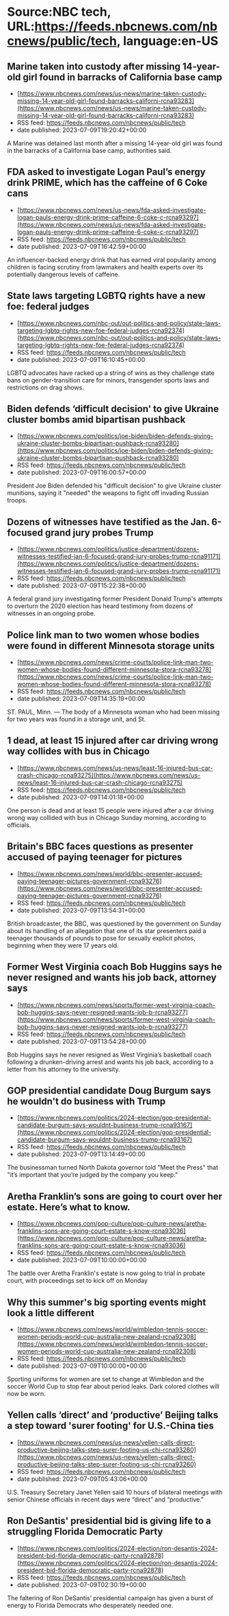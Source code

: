 # Source:NBC tech, URL:https://feeds.nbcnews.com/nbcnews/public/tech, language:en-US

## Marine taken into custody after missing 14-year-old girl found in barracks of California base camp
 - [https://www.nbcnews.com/news/us-news/marine-taken-custody-missing-14-year-old-girl-found-barracks-californi-rcna93283](https://www.nbcnews.com/news/us-news/marine-taken-custody-missing-14-year-old-girl-found-barracks-californi-rcna93283)
 - RSS feed: https://feeds.nbcnews.com/nbcnews/public/tech
 - date published: 2023-07-09T19:20:42+00:00

A Marine was detained last month after a missing 14-year-old girl was found in the barracks of a California base camp, authorities said.

## FDA asked to investigate Logan Paul’s energy drink PRIME, which has the caffeine of 6 Coke cans
 - [https://www.nbcnews.com/news/us-news/fda-asked-investigate-logan-pauls-energy-drink-prime-caffeine-6-coke-c-rcna93297](https://www.nbcnews.com/news/us-news/fda-asked-investigate-logan-pauls-energy-drink-prime-caffeine-6-coke-c-rcna93297)
 - RSS feed: https://feeds.nbcnews.com/nbcnews/public/tech
 - date published: 2023-07-09T16:42:59+00:00

An influencer-backed energy drink that has earned viral popularity among children is facing scrutiny from lawmakers and health experts over its potentially dangerous levels of caffeine.

## State laws targeting LGBTQ rights have a new foe: federal judges
 - [https://www.nbcnews.com/nbc-out/out-politics-and-policy/state-laws-targeting-lgbtq-rights-new-foe-federal-judges-rcna92374](https://www.nbcnews.com/nbc-out/out-politics-and-policy/state-laws-targeting-lgbtq-rights-new-foe-federal-judges-rcna92374)
 - RSS feed: https://feeds.nbcnews.com/nbcnews/public/tech
 - date published: 2023-07-09T16:10:45+00:00

LGBTQ advocates have racked up a string of wins as they challenge state bans on gender-transition care for minors, transgender sports laws and restrictions on drag shows.

## Biden defends ‘difficult decision' to give Ukraine cluster bombs amid bipartisan pushback
 - [https://www.nbcnews.com/politics/joe-biden/biden-defends-giving-ukraine-cluster-bombs-bipartisan-pushback-rcna93280](https://www.nbcnews.com/politics/joe-biden/biden-defends-giving-ukraine-cluster-bombs-bipartisan-pushback-rcna93280)
 - RSS feed: https://feeds.nbcnews.com/nbcnews/public/tech
 - date published: 2023-07-09T16:00:57+00:00

President Joe Biden defended his "difficult decision" to give Ukraine cluster munitions, saying it "needed" the weapons to fight off invading Russian troops.

## Dozens of witnesses have testified as the Jan. 6-focused grand jury probes Trump
 - [https://www.nbcnews.com/politics/justice-department/dozens-witnesses-testified-jan-6-focused-grand-jury-probes-trump-rcna91171](https://www.nbcnews.com/politics/justice-department/dozens-witnesses-testified-jan-6-focused-grand-jury-probes-trump-rcna91171)
 - RSS feed: https://feeds.nbcnews.com/nbcnews/public/tech
 - date published: 2023-07-09T15:22:38+00:00

A federal grand jury investigating former President Donald Trump's attempts to overturn the 2020 election has heard testimony from dozens of witnesses in an ongoing probe.

## Police link man to two women whose bodies were found in different Minnesota storage units
 - [https://www.nbcnews.com/news/crime-courts/police-link-man-two-women-whose-bodies-found-different-minnesota-stora-rcna93278](https://www.nbcnews.com/news/crime-courts/police-link-man-two-women-whose-bodies-found-different-minnesota-stora-rcna93278)
 - RSS feed: https://feeds.nbcnews.com/nbcnews/public/tech
 - date published: 2023-07-09T14:35:19+00:00

ST. PAUL, Minn. — The body of a Minnesota woman who had been missing for two years was found in a storage unit, and St.

## 1 dead, at least 15 injured after car driving wrong way collides with bus in Chicago
 - [https://www.nbcnews.com/news/us-news/least-16-injured-bus-car-crash-chicago-rcna93275](https://www.nbcnews.com/news/us-news/least-16-injured-bus-car-crash-chicago-rcna93275)
 - RSS feed: https://feeds.nbcnews.com/nbcnews/public/tech
 - date published: 2023-07-09T14:01:18+00:00

One person is dead and at least 15 people were injured after a car driving wrong way collided with bus in Chicago Sunday morning, according to officials.

## Britain's BBC faces questions as presenter accused of paying teenager for pictures
 - [https://www.nbcnews.com/news/world/bbc-presenter-accused-paying-teenager-pictures-government-rcna93276](https://www.nbcnews.com/news/world/bbc-presenter-accused-paying-teenager-pictures-government-rcna93276)
 - RSS feed: https://feeds.nbcnews.com/nbcnews/public/tech
 - date published: 2023-07-09T13:54:31+00:00

British broadcaster, the BBC, was questioned by the government on Sunday about its handling of an allegation that one of its star presenters paid a teenager thousands of pounds to pose for sexually explicit photos, beginning when they were 17 years old.

## Former West Virginia coach Bob Huggins says he never resigned and wants his job back, attorney says
 - [https://www.nbcnews.com/news/sports/former-west-virginia-coach-bob-huggins-says-never-resigned-wants-job-b-rcna93277](https://www.nbcnews.com/news/sports/former-west-virginia-coach-bob-huggins-says-never-resigned-wants-job-b-rcna93277)
 - RSS feed: https://feeds.nbcnews.com/nbcnews/public/tech
 - date published: 2023-07-09T13:54:28+00:00

Bob Huggins says he never resigned as West Virginia’s basketball coach following a drunken-driving arrest and wants his job back, according to a letter from his attorney to the university.

## GOP presidential candidate Doug Burgum says he wouldn't do business with Trump
 - [https://www.nbcnews.com/politics/2024-election/gop-presidential-candidate-burgum-says-wouldnt-business-trump-rcna93167](https://www.nbcnews.com/politics/2024-election/gop-presidential-candidate-burgum-says-wouldnt-business-trump-rcna93167)
 - RSS feed: https://feeds.nbcnews.com/nbcnews/public/tech
 - date published: 2023-07-09T13:14:49+00:00

The businessman turned North Dakota governor told "Meet the Press" that "it’s important that you’re judged by the company you keep."

## Aretha Franklin’s sons are going to court over her estate. Here’s what to know.
 - [https://www.nbcnews.com/pop-culture/pop-culture-news/aretha-franklins-sons-are-going-court-estate-s-know-rcna93036](https://www.nbcnews.com/pop-culture/pop-culture-news/aretha-franklins-sons-are-going-court-estate-s-know-rcna93036)
 - RSS feed: https://feeds.nbcnews.com/nbcnews/public/tech
 - date published: 2023-07-09T10:00:00+00:00

The battle over Aretha Franklin's estate is now going to trial in probate court, with proceedings set to kick off on Monday

## Why this summer's big sporting events might look a little different
 - [https://www.nbcnews.com/news/world/wimbledon-tennis-soccer-women-periods-world-cup-australia-new-zealand-rcna92308](https://www.nbcnews.com/news/world/wimbledon-tennis-soccer-women-periods-world-cup-australia-new-zealand-rcna92308)
 - RSS feed: https://feeds.nbcnews.com/nbcnews/public/tech
 - date published: 2023-07-09T10:00:00+00:00

Sporting uniforms for women are set to change at Wimbledon and the soccer World Cup to stop fear about period leaks. Dark colored clothes will now be worn.

## Yellen calls ‘direct’ and ‘productive’ Beijing talks a step toward 'surer footing' for  U.S.-China ties
 - [https://www.nbcnews.com/news/us-news/yellen-calls-direct-productive-beijing-talks-step-surer-footing-us-chi-rcna93260](https://www.nbcnews.com/news/us-news/yellen-calls-direct-productive-beijing-talks-step-surer-footing-us-chi-rcna93260)
 - RSS feed: https://feeds.nbcnews.com/nbcnews/public/tech
 - date published: 2023-07-09T05:43:06+00:00

U.S. Treasury Secretary Janet Yellen said 10 hours of bilateral meetings with senior Chinese officials in recent days were “direct” and “productive."

## Ron DeSantis' presidential bid is giving life to a struggling Florida Democratic Party
 - [https://www.nbcnews.com/politics/2024-election/ron-desantis-2024-president-bid-florida-democratic-party-rcna92878](https://www.nbcnews.com/politics/2024-election/ron-desantis-2024-president-bid-florida-democratic-party-rcna92878)
 - RSS feed: https://feeds.nbcnews.com/nbcnews/public/tech
 - date published: 2023-07-09T02:30:19+00:00

The faltering of Ron DeSantis’ presidential campaign has given a burst of energy to Florida Democrats who desperately needed one.

